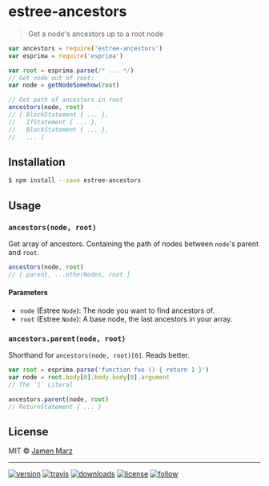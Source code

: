 # estree-ancestors

> Get a node's ancestors up to a root node

```js
var ancestors = require('estree-ancestors')
var esprima = require('esprima')

var root = esprima.parse(/* ... */)
// Get node out of root:
var node = getNodeSomehow(root)

// Get path of ancestors in root
ancestors(node, root)
// [ BlockStatement { ... },
//   IfStatement { ... },
//   BlockStatement { ... },
//   ... ]
```

## Installation

```sh
$ npm install --save estree-ancestors
```

## Usage

### `ancestors(node, root)`

Get array of ancestors.  Containing the path of nodes between `node`'s parent and `root`.

```js
ancestors(node, root)
// [ parent, ...otherNodes, root ]
```

#### Parameters

 - `node` (Estree `Node`): The node you want to find ancestors of.
 - `root` (Estree `Node`): A base node, the last ancestors in your array.

### `ancestors.parent(node, root)`

Shorthand for `ancestors(node, root)[0]`.  Reads better.

```js
var root = esprima.parse('function foo () { return 1 }')
var node = root.body[0].body.body[0].argument
// The `1` Literal

ancestors.parent(node, root)
// ReturnStatement { ... }
```

## License

MIT © [Jamen Marz](https://git.io/jamen)

---

[![version](https://img.shields.io/npm/v/estree-ancestors.svg?style=flat-square)][package] [![travis](https://img.shields.io/travis/jamen/estree-ancestors.svg?style=flat-square)](https://travis-ci.org/jamen/estree-ancestors) [![downloads](https://img.shields.io/npm/dt/estree-ancestors.svg?style=flat-square)][package] [![license](https://img.shields.io/npm/l/estree-ancestors.svg?style=flat-square)][package] [![follow](https://img.shields.io/github/followers/jamen.svg?style=social&label=Follow)](https://github.com/jamen)

[package]: https://npmjs.org/package/estree-ancestors
